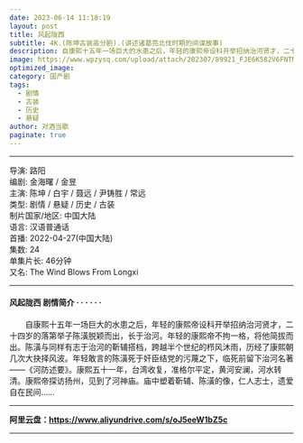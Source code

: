 ```yaml
---
date: 2023-06-14 11:18:19
layout: post
title: 风起陇西
subtitle: 4K.(陈坤古装高分剧).(讲述诸葛亮北伐时期的间谍故事)
description: 自康熙十五年一场巨大的水患之后，年轻的康熙帝设科开举招纳治河贤才，二十四岁的落第举子陈潢脱颖而出，长于治河。年轻的康熙帝不拘一格，将他简拔而出。陈潢与同样有志于治河的靳辅搭档，跨越半个世纪的栉风沐雨，历经了康熙朝几次大抉择风波....
image: https://www.wpzysq.com/upload/attach/202307/89921_FJE6K582V6FNTMQ.png
optimized_image: 
category: 国产剧
tags:  
  - 剧情
  - 古装
  - 历史
  - 悬疑
author: 对酒当歌
paginate: true
---
```


---

导演: 路阳  
编剧: 金海曙 / 金昱  
主演: 陈坤 / 白宇 / 聂远 / 尹铸胜 / 常远  
类型: 剧情 / 悬疑 / 历史 / 古装  
制片国家/地区: 中国大陆  
语言: 汉语普通话  
首播: 2022-04-27(中国大陆)  
集数: 24  
单集片长: 46分钟  
又名: The Wind Blows From Longxi  

---

#### 风起陇西 剧情简介 · · · · · ·

　　自康熙十五年一场巨大的水患之后，年轻的康熙帝设科开举招纳治河贤才，二十四岁的落第举子陈潢脱颖而出，长于治河。年轻的康熙帝不拘一格，将他简拔而出。陈潢与同样有志于治河的靳辅搭档，跨越半个世纪的栉风沐雨，历经了康熙朝几次大抉择风波。年轻敢言的陈潢死于奸臣结党的污蔑之下，临死前留下治河名著——《河防述要》。康熙五十一年，台湾收复，准格尔平定，黄河安澜，河水转清。康熙帝探访扬州，见到了河神庙。庙中塑着靳辅、陈潢的像，仁人志士，遗爱自在民间……

---

**阿里云盘：<https://www.aliyundrive.com/s/oJ5eeW1bZ5c>**

---
